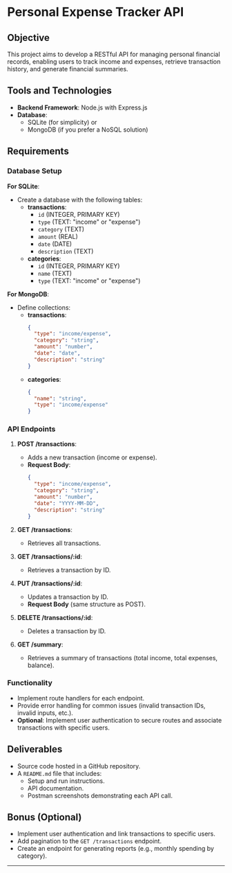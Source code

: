 # Personal Expense Tracker API

## Objective

This project aims to develop a RESTful API for managing personal financial records, enabling users to track income and expenses, retrieve transaction history, and generate financial summaries.

## Tools and Technologies

- **Backend Framework**: Node.js with Express.js
- **Database**: 
  - SQLite (for simplicity) or 
  - MongoDB (if you prefer a NoSQL solution)

## Requirements

### Database Setup

**For SQLite**:
- Create a database with the following tables:
  - **transactions**: 
    - `id` (INTEGER, PRIMARY KEY)
    - `type` (TEXT: "income" or "expense")
    - `category` (TEXT)
    - `amount` (REAL)
    - `date` (DATE)
    - `description` (TEXT)
  - **categories**: 
    - `id` (INTEGER, PRIMARY KEY)
    - `name` (TEXT)
    - `type` (TEXT: "income" or "expense")

**For MongoDB**:
- Define collections:
  - **transactions**: 
    ```json
    {
      "type": "income/expense",
      "category": "string",
      "amount": "number",
      "date": "date",
      "description": "string"
    }
    ```
  - **categories**: 
    ```json
    {
      "name": "string",
      "type": "income/expense"
    }
    ```

### API Endpoints

1. **POST /transactions**: 
   - Adds a new transaction (income or expense).
   - **Request Body**:
     ```json
     {
       "type": "income/expense",
       "category": "string",
       "amount": "number",
       "date": "YYYY-MM-DD",
       "description": "string"
     }
     ```

2. **GET /transactions**: 
   - Retrieves all transactions.

3. **GET /transactions/:id**: 
   - Retrieves a transaction by ID.

4. **PUT /transactions/:id**: 
   - Updates a transaction by ID.
   - **Request Body** (same structure as POST).

5. **DELETE /transactions/:id**: 
   - Deletes a transaction by ID.

6. **GET /summary**: 
   - Retrieves a summary of transactions (total income, total expenses, balance).

### Functionality

- Implement route handlers for each endpoint.
- Provide error handling for common issues (invalid transaction IDs, invalid inputs, etc.).
- **Optional**: Implement user authentication to secure routes and associate transactions with specific users.

## Deliverables

- Source code hosted in a GitHub repository.
- A `README.md` file that includes:
  - Setup and run instructions.
  - API documentation.
  - Postman screenshots demonstrating each API call.

## Bonus (Optional)

- Implement user authentication and link transactions to specific users.
- Add pagination to the `GET /transactions` endpoint.
- Create an endpoint for generating reports (e.g., monthly spending by category).

---

